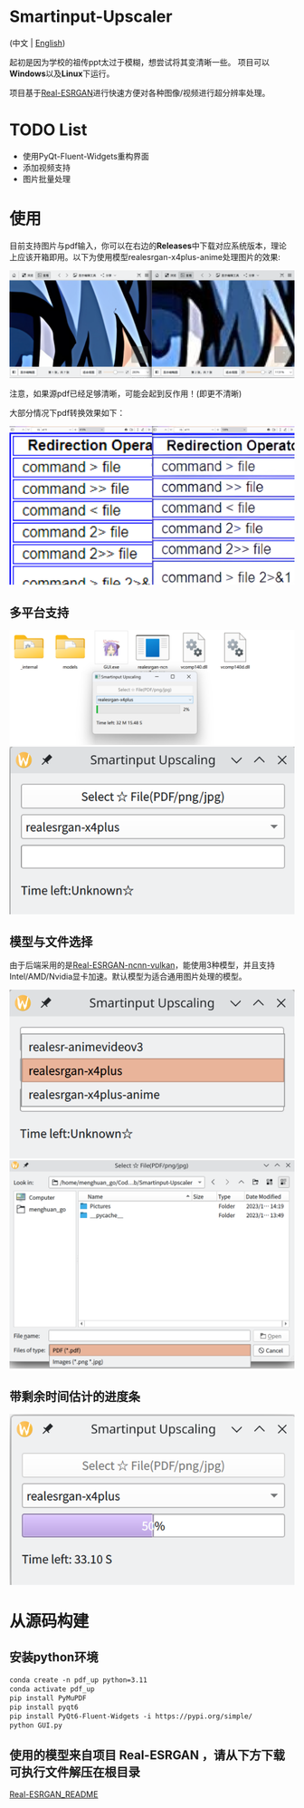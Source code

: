 # Smartinput-Upscaler
(中文 | [English](README_en.md))

起初是因为学校的祖传ppt太过于模糊，想尝试将其变清晰一些。
项目可以<b>Windows</b>以及<b>Linux</b>下运行。

项目基于[Real-ESRGAN](https://github.com/xinntao/Real-ESRGAN)进行快速方便对各种图像/视频进行超分辨率处理。

# TODO List

-   使用PyQt-Fluent-Widgets重构界面
-   添加视频支持
-   图片批量处理

# 使用
目前支持图片与pdf输入，你可以在右边的<b>Releases</b>中下载对应系统版本，理论上应该开箱即用。以下为使用模型realesrgan-x4plus-anime处理图片的效果:

![pic](Pictures/Pic_compare.png)

注意，如果源pdf已经足够清晰，可能会起到反作用！(即更不清晰)

大部分情况下pdf转换效果如下：

![pdf](Pictures/PDF_compare.png)

## 多平台支持

![win](Pictures/Windows_start.png)
![Linux](Pictures/Linux_start.png)

## 模型与文件选择

由于后端采用的是[Real-ESRGAN-ncnn-vulkan](https://github.com/xinntao/Real-ESRGAN-ncnn-vulkan)，能使用3种模型，并且支持Intel/AMD/Nvidia显卡加速。默认模型为适合通用图片处理的模型。

![model](Pictures/Model_choose.png)
![Select](Pictures/File_choose.png)

## 带剩余时间估计的进度条

![progress](Pictures/Progress_time.png)

# 从源码构建

## 安装python环境
    conda create -n pdf_up python=3.11
    conda activate pdf_up
    pip install PyMuPDF
    pip install pyqt6
    pip install PyQt6-Fluent-Widgets -i https://pypi.org/simple/
    python GUI.py
## 使用的模型来自项目 Real-ESRGAN ，请从下方下载可执行文件解压在根目录
[Real-ESRGAN_README](https://github.com/xinntao/Real-ESRGAN/blob/master/README_CN.md#%E4%BE%BF%E6%90%BA%E7%89%88%EF%BC%88%E7%BB%BF%E8%89%B2%E7%89%88%EF%BC%89%E5%8F%AF%E6%89%A7%E8%A1%8C%E6%96%87%E4%BB%B6)
